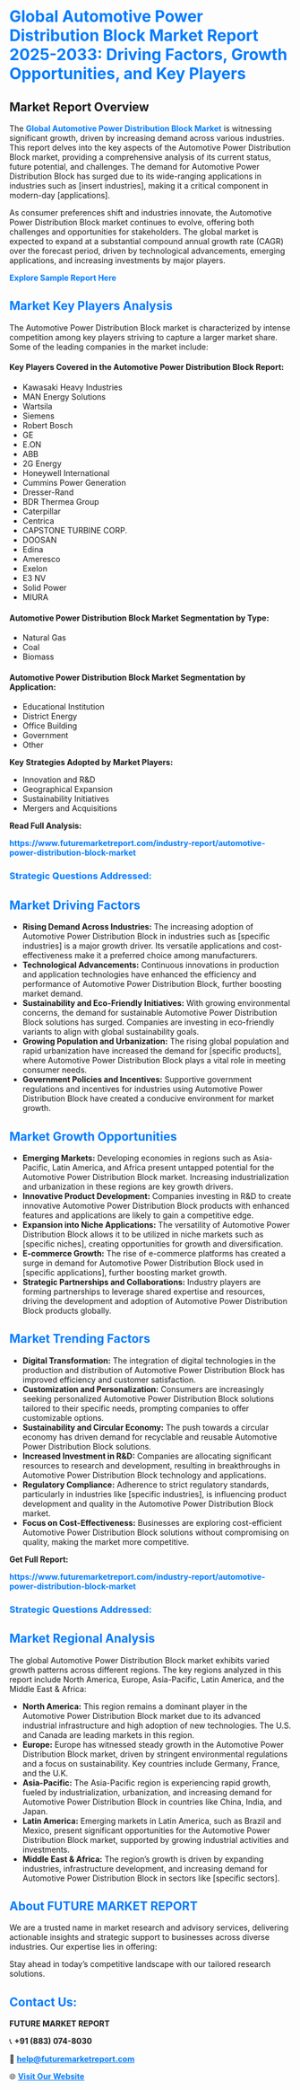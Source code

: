 <h1 style="color: #007BFF;">Global Automotive Power Distribution Block Market Report 2025-2033: Driving Factors, Growth Opportunities, and Key Players</h1>

<section id="overview">
<h2>Market Report Overview</h2>
<p>The <a href="https://www.futuremarketreport.com/industry-report/automotive-power-distribution-block-market" style="color: #007BFF; text-decoration: none;"><strong>Global Automotive Power Distribution Block Market</strong></a> is witnessing significant growth, driven by increasing demand across various industries. This report delves into the key aspects of the Automotive Power Distribution Block market, providing a comprehensive analysis of its current status, future potential, and challenges. The demand for Automotive Power Distribution Block has surged due to its wide-ranging applications in industries such as [insert industries], making it a critical component in modern-day [applications].</p>
<p>As consumer preferences shift and industries innovate, the Automotive Power Distribution Block market continues to evolve, offering both challenges and opportunities for stakeholders. The global market is expected to expand at a substantial compound annual growth rate (CAGR) over the forecast period, driven by technological advancements, emerging applications, and increasing investments by major players.</p>
</section>

<section id="overview">
<p><a href="https://www.futuremarketreport.com/request-sample/reportId=35010" style="color: #007BFF; text-decoration: none;"><strong>Explore Sample Report Here</strong></a></p>
</section>

<section id="key-players">
<h2 style="color: #007BFF;">Market Key Players Analysis</h2>
<p>The Automotive Power Distribution Block market is characterized by intense competition among key players striving to capture a larger market share. Some of the leading companies in the market include:</p>
<h4>Key Players Covered in the Automotive Power Distribution Block Report:</h4>
<ul><li>Kawasaki Heavy Industries</li><li>MAN Energy Solutions</li><li>Wartsila</li><li>Siemens</li><li>Robert Bosch</li><li>GE</li><li>E.ON</li><li>ABB</li><li>2G Energy</li><li>Honeywell International</li><li>Cummins Power Generation</li><li>Dresser-Rand</li><li>BDR Thermea Group</li><li>Caterpillar</li><li>Centrica</li><li>CAPSTONE TURBINE CORP.</li><li>DOOSAN</li><li>Edina</li><li>Ameresco</li><li>Exelon</li><li>E3 NV</li><li>Solid Power</li><li>MIURA</li></ul>
<h4>Automotive Power Distribution Block Market Segmentation by Type:</h4>
<ul><li>Natural Gas</li><li>Coal</li><li>Biomass</li></ul>

<h4>Automotive Power Distribution Block Market Segmentation by Application:</h4>
<ul><li>Educational Institution</li><li>District Energy</li><li>Office Building</li><li>Government</li><li>Other</li></ul>
<p><strong>Key Strategies Adopted by Market Players:</strong></p>
<ul>
<li>Innovation and R&D</li>
<li>Geographical Expansion</li>
<li>Sustainability Initiatives</li>
<li>Mergers and Acquisitions</li>
</ul>
</section>

<section>
<p><strong>Read Full Analysis: </strong></p><a href="https://www.futuremarketreport.com/industry-report/automotive-power-distribution-block-market" style="color: #007BFF; text-decoration: none;"><strong>https://www.futuremarketreport.com/industry-report/automotive-power-distribution-block-market</strong></a>
<h3 style="color: #007BFF;">Strategic Questions Addressed:</h3>
</section>

<section id="driving-factors">
<h2 style="color: #007BFF;">Market Driving Factors</h2>
<ul>
<li><strong>Rising Demand Across Industries:</strong> The increasing adoption of Automotive Power Distribution Block in industries such as [specific industries] is a major growth driver. Its versatile applications and cost-effectiveness make it a preferred choice among manufacturers.</li>
<li><strong>Technological Advancements:</strong> Continuous innovations in production and application technologies have enhanced the efficiency and performance of Automotive Power Distribution Block, further boosting market demand.</li>
<li><strong>Sustainability and Eco-Friendly Initiatives:</strong> With growing environmental concerns, the demand for sustainable Automotive Power Distribution Block solutions has surged. Companies are investing in eco-friendly variants to align with global sustainability goals.</li>
<li><strong>Growing Population and Urbanization:</strong> The rising global population and rapid urbanization have increased the demand for [specific products], where Automotive Power Distribution Block plays a vital role in meeting consumer needs.</li>
<li><strong>Government Policies and Incentives:</strong> Supportive government regulations and incentives for industries using Automotive Power Distribution Block have created a conducive environment for market growth.</li>
</ul>
</section>

<section id="growth-opportunities">
<h2 style="color: #007BFF;">Market Growth Opportunities</h2>
<ul>
<li><strong>Emerging Markets:</strong> Developing economies in regions such as Asia-Pacific, Latin America, and Africa present untapped potential for the Automotive Power Distribution Block market. Increasing industrialization and urbanization in these regions are key growth drivers.</li>
<li><strong>Innovative Product Development:</strong> Companies investing in R&D to create innovative Automotive Power Distribution Block products with enhanced features and applications are likely to gain a competitive edge.</li>
<li><strong>Expansion into Niche Applications:</strong> The versatility of Automotive Power Distribution Block allows it to be utilized in niche markets such as [specific niches], creating opportunities for growth and diversification.</li>
<li><strong>E-commerce Growth:</strong> The rise of e-commerce platforms has created a surge in demand for Automotive Power Distribution Block used in [specific applications], further boosting market growth.</li>
<li><strong>Strategic Partnerships and Collaborations:</strong> Industry players are forming partnerships to leverage shared expertise and resources, driving the development and adoption of Automotive Power Distribution Block products globally.</li>
</ul>
</section>

<section id="trending-factors">
<h2 style="color: #007BFF;">Market Trending Factors</h2>
<ul>
<li><strong>Digital Transformation:</strong> The integration of digital technologies in the production and distribution of Automotive Power Distribution Block has improved efficiency and customer satisfaction.</li>
<li><strong>Customization and Personalization:</strong> Consumers are increasingly seeking personalized Automotive Power Distribution Block solutions tailored to their specific needs, prompting companies to offer customizable options.</li>
<li><strong>Sustainability and Circular Economy:</strong> The push towards a circular economy has driven demand for recyclable and reusable Automotive Power Distribution Block solutions.</li>
<li><strong>Increased Investment in R&D:</strong> Companies are allocating significant resources to research and development, resulting in breakthroughs in Automotive Power Distribution Block technology and applications.</li>
<li><strong>Regulatory Compliance:</strong> Adherence to strict regulatory standards, particularly in industries like [specific industries], is influencing product development and quality in the Automotive Power Distribution Block market.</li>
<li><strong>Focus on Cost-Effectiveness:</strong> Businesses are exploring cost-efficient Automotive Power Distribution Block solutions without compromising on quality, making the market more competitive.</li>
</ul>
</section>

<section>
<p><strong>Get Full Report: </strong></p><a href="https://www.futuremarketreport.com/industry-report/automotive-power-distribution-block-market" style="color: #007BFF; text-decoration: none;"><strong>https://www.futuremarketreport.com/industry-report/automotive-power-distribution-block-market</strong></a>
<h3 style="color: #007BFF;">Strategic Questions Addressed:</h3>
</section>


<section id="regional-analysis">
<h2 style="color: #007BFF;">Market Regional Analysis</h2>
<p>The global Automotive Power Distribution Block market exhibits varied growth patterns across different regions. The key regions analyzed in this report include North America, Europe, Asia-Pacific, Latin America, and the Middle East & Africa:</p>
<ul>
<li><strong>North America:</strong> This region remains a dominant player in the Automotive Power Distribution Block market due to its advanced industrial infrastructure and high adoption of new technologies. The U.S. and Canada are leading markets in this region.</li>
<li><strong>Europe:</strong> Europe has witnessed steady growth in the Automotive Power Distribution Block market, driven by stringent environmental regulations and a focus on sustainability. Key countries include Germany, France, and the U.K.</li>
<li><strong>Asia-Pacific:</strong> The Asia-Pacific region is experiencing rapid growth, fueled by industrialization, urbanization, and increasing demand for Automotive Power Distribution Block in countries like China, India, and Japan.</li>
<li><strong>Latin America:</strong> Emerging markets in Latin America, such as Brazil and Mexico, present significant opportunities for the Automotive Power Distribution Block market, supported by growing industrial activities and investments.</li>
<li><strong>Middle East & Africa:</strong> The region’s growth is driven by expanding industries, infrastructure development, and increasing demand for Automotive Power Distribution Block in sectors like [specific sectors].</li>
</ul>
</section>

<footer>
<h2 style="color: #007BFF;">About FUTURE MARKET REPORT</h2>
<p>We are a trusted name in market research and advisory services, delivering actionable insights and strategic support to businesses across diverse industries. Our expertise lies in offering:</p>

<p>Stay ahead in today’s competitive landscape with our tailored research solutions.</p>

<h2 style="color: #007BFF;">Contact Us:</h2>
<p><strong>FUTURE MARKET REPORT</strong></p>
<p>📞 <strong>+91 (883) 074-8030</strong></p>
<p>📧 <strong><a href="mailto:help@futuremarketreport.com" style="color: #007BFF;">help@futuremarketreport.com</a></strong></p>
<p>🌐 <strong><a href="https://www.futuremarketreport.com/" style="color: #007BFF;">Visit Our Website</a></strong></p>
</footer>